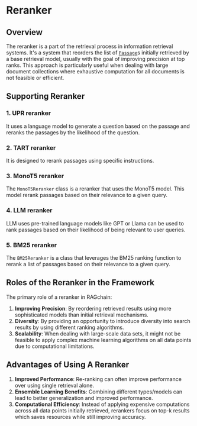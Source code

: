 # Reranker

## Overview

The reranker is a part of the retrieval process in information retrieval systems. It's a system that reorders the list of [`Passage`](https://nomadamas.github.io/RAGchain/build/html/RAGchain.schema.html#module-RAGchain.schema.passage)s initially retrieved by a base retrieval model, usually with the goal of improving precision at top ranks. This approach is particularly useful when dealing with large document collections where exhaustive computation for all documents is not feasible or efficient.

## Supporting Reranker

### 1. UPR reranker

It uses a language model to generate a question based on the passage and reranks the passages by the likelihood of the question.&#x20;

### 2. TART reranker

It is designed to rerank passages using specific instructions.&#x20;

### 3. MonoT5 reranker

The `MonoT5Reranker` class is a reranker that uses the MonoT5 model. This model rerank passages based on their relevance to a given query.&#x20;

### 4. LLM reranker

LLM uses pre-trained language models like GPT or Llama can be used to rank passages based on their likelihood of being relevant to user queries.

### 5. BM25 reranker

The `BM25Reranker` is a class that leverages the BM25 ranking function to rerank a list of passages based on their relevance to a given query.&#x20;

## Roles of the Reranker in the Framework

The primary role of a reranker in RAGchain:

1. **Improving Precision**: By reordering retrieved results using more sophisticated models than initial retrieval mechanisms.
2. **Diversity**: By providing an opportunity to introduce diversity into search results by using different ranking algorithms.
3. **Scalability**: When dealing with large-scale data sets, it might not be feasible to apply complex machine learning algorithms on all data points due to computational limitations.

## Advantages of Using A Reranker

1. **Improved Performance**: Re-ranking can often improve performance over using single retrieval alone.
2. **Ensemble Learning Benefits**: Combining different types/models can lead to better generalization and improved performance.
3. **Computational Efficiency**: Instead of applying expensive computations across all data points initially retrieved, rerankers focus on top-k results which saves resources while still improving accuracy.

